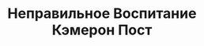 ---
draft: false
slug: nepravilnoe-vospitanie-kemeron-post-c152f733
title: Неправильное Воспитание Кэмерон Пост
type: books
params:
  authors:
    - Emily M. Danforth, Эмили М. Дэнфорт
  book_title: Неправильное Воспитание Кэмерон Пост
  book_description: После гибели родителей в автокатастрофе Кэмерон Пост отдают на попечение бабушки и набожной тети Рут. Вскоре в их городке появляется Коули Тейлор, с которой Кэмерон проводит все свое время. Однако Кэмерон быстро понимает, что испытывает к Коули не просто дружеские чувства. Узнав об их запретных отношениях, тетя Рут отправляет племянницу в религиозную школу, где Кэмерон предстоит не только найти новых друзей, но и многое понять о себе и о мире.По мотивам книги снят одноименный художественный фильм с Хлоей Грейс Мориц в главной роли, завоевавший главный приз на кинофестивале Sundance в 2018 году.
  cover: https://images-na.ssl-images-amazon.com/images/S/compressed.photo.goodreads.com/books/1644399105i/60378754.jpg
  isbn: '9785604611982'
  goodreads_link: https://www.goodreads.com/book/show/60378754
  page_count: '512'
  russian_audioversion: false
  russian_translation_status: exists
  short_book_description: После гибели родителей в автокатастрофе Кэмерон Пост отдают на попечение бабушки и набожной тети Рут. Вскоре в их городке появляется Коули Тейлор, с которой Кэмерон проводит все свое время.
  tags:
    - lgbtq-plus
    - contemporary
    - fiction
    - lesbian
    - queer
    - romance
    - young adult (ya)
---